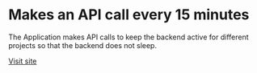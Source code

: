 # Makes an API call every 15 minutes

The Application makes API calls to keep the backend active for different projects so that the backend does not sleep.

[Visit site](https://abhishekr14.github.io/Make-API-calls-every-15-mins/)
